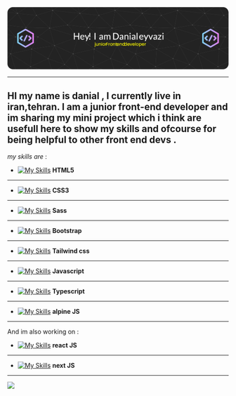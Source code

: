 ![GitHub Readme](https://github.com/danialeyz/danialeyz/blob/main/github-header-image-3.png)

-------------------
HI my name is danial , I currently live in iran,tehran. I am a junior front-end developer and im sharing my mini project which i think are usefull here to show my skills and ofcourse for being helpful to other front end devs .
-------------------
*my skills are* :

- [![My Skills](https://skillicons.dev/icons?i=html)](https://skillicons.dev)  **HTML5** 
-------------------
- [![My Skills](https://skillicons.dev/icons?i=css)](https://skillicons.dev)  **CSS3**
-------------------
- [![My Skills](https://skillicons.dev/icons?i=sass)](https://skillicons.dev)  **Sass**
-------------------
- [![My Skills](https://skillicons.dev/icons?i=bootstrap)](https://skillicons.dev)  **Bootstrap**
-------------------
- [![My Skills](https://skillicons.dev/icons?i=tailwind)](https://skillicons.dev)  **Tailwind css**
-------------------
- [![My Skills](https://skillicons.dev/icons?i=js)](https://skillicons.dev) **Javascript**
-------------------
- [![My Skills](https://skillicons.dev/icons?i=typescript)](https://skillicons.dev) **Typescript**
-------------------
- [![My Skills](https://skillicons.dev/icons?i=alpinejs)](https://skillicons.dev) **alpine JS**
-------------------
And im also working on :
-  [![My Skills](https://skillicons.dev/icons?i=react)](https://skillicons.dev.) **react JS** 
-------------------
-  [![My Skills](https://skillicons.dev/icons?i=next)](https://skillicons.dev)  **next JS**
--------------------
![](http://github-profile-summary-cards.vercel.app/api/cards/profile-details?username=danialeyz&theme=github_dark)
